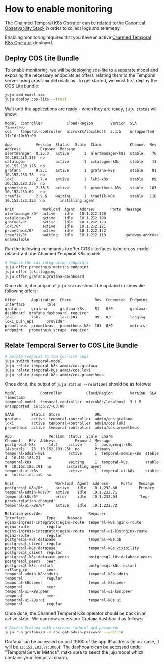 # How to enable monitoring

The Charmed Temporal K8s Operator can be related to the
[Canonical Observability Stack](https://charmhub.io/topics/canonical-observability-stack)
in order to collect logs and telemetry.

Enabling monitoring requires that you have an active
[Charmed Temporal K8s Operator](https://discourse.charmhub.io/t/charmed-temporal-k8s-tutorial-introduction/11777)
deployed.

## Deploy COS Lite Bundle

To enable monitoring, we will be deploying cos-lite to a separate model and
exposing the necessary endpoints as offers, relating them to the Temporal server
using cross-model relations. To get started, we must first deploy the COS Lite
bundle:

```bash
juju add-model cos
juju deploy cos-lite --trust
```

Wait until the applications are ready - when they are ready, `juju status` will
show:

```
Model  Controller           Cloud/Region        Version  SLA          Timestamp
cos    temporal-controller  microk8s/localhost  3.1.5    unsupported  11:10:19+03:00

App           Version  Status   Scale  Charm             Channel  Rev  Address         Exposed  Message
alertmanager  0.25.0   active       1  alertmanager-k8s  stable    76  10.152.183.185  no
catalogue              active       1  catalogue-k8s     stable    13  10.152.183.176  no
grafana       9.2.1    active       1  grafana-k8s       stable    81  10.152.183.78   no
loki          2.7.4    active       1  loki-k8s          stable    89  10.152.183.236  no
prometheus    2.33.5   active       1  prometheus-k8s    stable   103  10.152.183.69   no
traefik       2.9.6    waiting      1  traefik-k8s       stable   110  10.152.183.223  no       installing agent

Unit             Workload  Agent  Address       Ports  Message
alertmanager/0*  active    idle   10.1.232.120
catalogue/0*     active    idle   10.1.232.108
grafana/0*       active    idle   10.1.232.123
loki/0*          active    idle   10.1.232.121
prometheus/0*    active    idle   10.1.232.122
traefik/0*       waiting   idle   10.1.232.119         gateway address unavailable
```

Run the following commands to offer COS interfaces to be cross-model related
with the Charmed Temporal K8s model:

```bash
# Expose the cos integration endpoints
juju offer prometheus:metrics-endpoint
juju offer loki:logging
juju offer grafana:grafana-dashboard
```

Once done, the output of `juju status` should be updated to show the following
offers:

```
Offer       Application  Charm           Rev  Connected  Endpoint           Interface          Role
grafana     grafana      grafana-k8s     81   0/0        grafana-dashboard  grafana_dashboard  requirer
loki        loki         loki-k8s        89   0/0        logging            loki_push_api      provider
prometheus  prometheus   prometheus-k8s  103  0/0        metrics-endpoint   prometheus_scrape  requirer
```

## Relate Temporal Server to COS Lite Bundle

```bash
# Relate Temporal to the cos-lite apps
juju switch temporal-model
juju relate temporal-k8s admin/cos.grafana
juju relate temporal-k8s admin/cos.loki
juju relate temporal-k8s admin/cos.prometheus
```

Once done, the output of `juju status --relations` should be as follows:

```
Model           Controller           Cloud/Region        Version  SLA          Timestamp
temporal-model  temporal-controller  microk8s/localhost  3.1.5    unsupported  16:36:27+03:00

SAAS        Status  Store                URL
grafana     active  temporal-controller  admin/cos.grafana
loki        active  temporal-controller  admin/cos.loki
prometheus  active  temporal-controller  admin/cos.prometheus

App                 Version  Status  Scale  Charm               Channel    Rev  Address         Exposed  Message
postgresql-k8s      14.7     active      1  postgresql-k8s      14/stable   73  10.152.183.250  no       Primary
temporal-admin-k8s           active      1  temporal-admin-k8s  stable       4  10.152.183.21   no
temporal-k8s                 waiting     1  temporal-k8s        stable       9  10.152.183.191  no       installing agent
temporal-ui-k8s              active      1  temporal-ui-k8s     stable       8  10.152.183.135  no

Unit                   Workload  Agent  Address      Ports   Message
postgresql-k8s/0*      active    idle   10.1.232.66          Primary
temporal-admin-k8s/0*  active    idle   10.1.232.71
temporal-k8s/0*        error     idle   10.1.232.64          "log-proxy-relation-changed"
temporal-ui-k8s/0*     active    idle   10.1.232.72

Relation provider                     Requirer                       Interface          Type     Message
nginx-ingress-integrator:nginx-route  temporal-k8s:nginx-route       nginx-route        regular
nginx-ingress-integrator:nginx-route  temporal-ui-k8s:nginx-route    nginx-route        regular
postgresql-k8s:database               temporal-k8s:db                postgresql_client  regular
postgresql-k8s:database               temporal-k8s:visibility        postgresql_client  regular
postgresql-k8s:database-peers         postgresql-k8s:database-peers  postgresql_peers   peer
postgresql-k8s:restart                postgresql-k8s:restart         rolling_op         peer
temporal-admin-k8s:admin              temporal-k8s:admin             temporal           regular
temporal-k8s:peer                     temporal-k8s:peer              temporal           peer
temporal-ui-k8s:peer                  temporal-ui-k8s:peer           temporal           peer
temporal-ui-k8s:ui                    temporal-k8s:ui                temporal           regular
```

Once done, the Charmed Temporal K8s operator should be back in an active state .
We can now access our Grafana dashboard as follows:

```bash
# Access Grafana with username "admin" and password:
juju run grafana/0 -m cos get-admin-password --wait 1m
```

Grafana can be accessed on port 3000 of the app IP address (in our case, it will
be `10.152.183.78:3000`). The dashboard can be accessed under "Temporal Server
Metrics", make sure to select the juju model which contains your Temporal charm.
